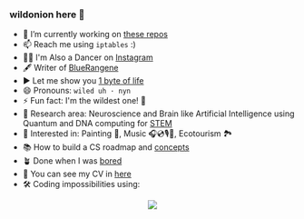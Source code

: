 ### wildonion here 👋



- 🔭 I’m currently working on [these repos](https://github.com/stars/wildonion/lists/future-await)
- 📫 Reach me using `iptables` :)
- 🕺🏻 I'm Also a Dancer on [Instagram](https://instagram.com/_wildonion)
- 🖋 Writer of [BlueRangene](https://t.me/bluerangene)
- ▶ Let me show you [1 byte of life](https://www.youtube.com/@1bol_)
- 😄 Pronouns: `wiled uh · nyn`
- ⚡ Fun fact: I'm the wildest one! 🧅
- 🧐 Research area: Neuroscience and Brain like Artificial Intelligence using Quantum and DNA computing for [STEM](https://github.com/wildonion/stem)  
- 🥰 Interested in: Painting 🎨, Music 🎧💿🎙️🎹, Ecotourism 🏞️
- 📚 How to build a CS roadmap and [concepts](https://github.com/wildonion/cs-concepts)
- 🪴 Done when I was [bored](https://gist.github.com/wildonion)
- 👔 You can see my CV in [here](https://drive.google.com/file/d/1Vh4CtnJ9iDHbSfJ0vUxHzOqC8vF3WU45/view?usp=sharing) 
- 🛠️ Coding impossibilities using:
<p align="center">
  <a href="https://skillicons.dev">
    <img src="https://skillicons.dev/icons?i=rust,actix,python,django,wasm,docker,nodejs,express,vue,svelte,postgres,mongodb,redis,aws,tensorflow,pytorch&perline=8"/>
  </a>
</p>
